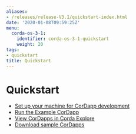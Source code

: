 ```yaml
---
aliases:
- /releases/release-V3.1/quickstart-index.html
date: '2020-01-08T09:59:25Z'
menu:
  corda-os-3-1:
    identifier: corda-os-3-1-quickstart
    weight: 20
tags:
- quickstart
title: Quickstart
---
```



# Quickstart


* [Set up your machine for CorDapp development](getting-set-up.md)
* [Run the Example CorDapp](tutorial-cordapp.md)
* [View CorDapps in Corda Explore](http://explore.corda.zone/)
* [Download sample CorDapps](https://www.corda.net/samples/)

